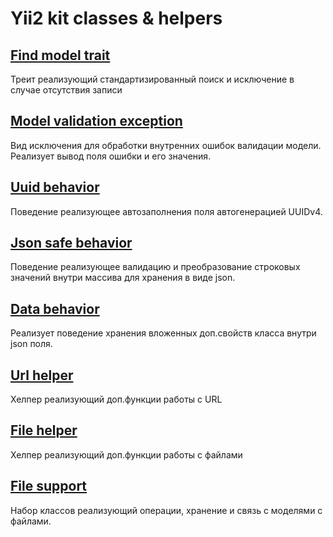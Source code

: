 # Yii2 kit classes & helpers

## [Find model trait](docs/FindModelTrait.md)

Треит реализующий стандартизированный поиск и исключение в случае отсутствия записи

## [Model validation exception](docs/ModelValidationException.md)

Вид исключения для обработки внутренних ошибок валидации модели.
Реализует вывод поля ошибки и его значения.

## [Uuid behavior](docs/UuidBehavior.md)

Поведение реализующее автозаполнения поля автогенерацией UUIDv4.

## [Json safe behavior](docs/JsonSafeBehavior.md)

Поведение реализующее валидацию и преобразование строковых значений внутри массива
для хранения в виде json.

## [Data behavior](docs/DataBehavior.md)

Реализует поведение хранения вложенных доп.свойств класса внутри json поля.

## [Url helper](docs/Url.md)

Хелпер реализующий доп.функции работы с URL

## [File helper](docs/FileHelper.md)

Хелпер реализующий доп.функции работы с файлами

## [File support](docs/File.md)

Набор классов реализующий операции, хранение и связь с моделями с файлами.
